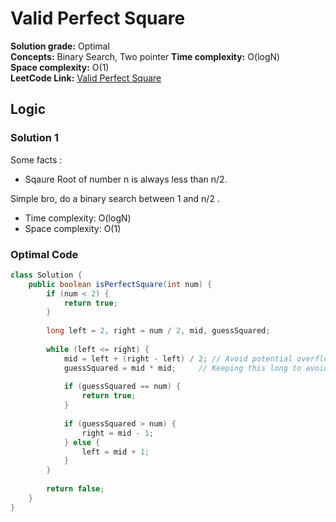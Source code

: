# Valid Perfect Square

**Solution grade:** Optimal  
**Concepts:** Binary Search, Two pointer
**Time complexity:** O(logN)  
**Space complexity:** O(1)  
**LeetCode Link:** [Valid Perfect Square](https://leetcode.com/problems/valid-perfect-square)


## Logic


### Solution 1
Some facts  :
- Sqaure Root of number n is always less than n/2.

Simple bro, do a binary search between 1 and n/2 .

- Time complexity: O(logN)  
- Space complexity: O(1)


### Optimal Code

```java
class Solution {
    public boolean isPerfectSquare(int num) {
        if (num < 2) {
            return true;
        }
        
        long left = 2, right = num / 2, mid, guessSquared;
        
        while (left <= right) {
            mid = left + (right - left) / 2; // Avoid potential overflow
            guessSquared = mid * mid;     // Keeping this long to avoid overflow
            
            if (guessSquared == num) {
                return true;
            }
            
            if (guessSquared > num) {
                right = mid - 1;
            } else {
                left = mid + 1;
            }
        }
        
        return false;
    }
}
```
